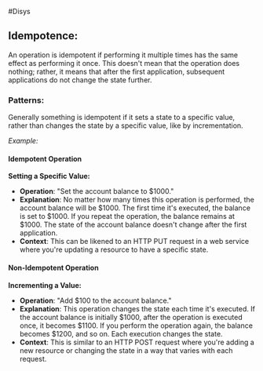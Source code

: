 #Disys 
## Idempotence:
An operation is idempotent if performing it multiple times has the same effect as performing it once. This doesn't mean that the operation does nothing; rather, it means that after the first application, subsequent applications do not change the state further.

### Patterns:
Generally something is idempotent if it sets a state to a specific value, rather than changes the state by a specific value, like by incrementation.

*Example:*
#### Idempotent Operation

**Setting a Specific Value:**

- **Operation**: "Set the account balance to $1000."
- **Explanation**: No matter how many times this operation is performed, the account balance will be $1000. The first time it's executed, the balance is set to $1000. If you repeat the operation, the balance remains at $1000. The state of the account balance doesn't change after the first application.
- **Context**: This can be likened to an HTTP PUT request in a web service where you're updating a resource to have a specific state.

#### Non-Idempotent Operation

**Incrementing a Value:**

- **Operation**: "Add $100 to the account balance."
- **Explanation**: This operation changes the state each time it's executed. If the account balance is initially $1000, after the operation is executed once, it becomes $1100. If you perform the operation again, the balance becomes $1200, and so on. Each execution changes the state.
- **Context**: This is similar to an HTTP POST request where you're adding a new resource or changing the state in a way that varies with each request.